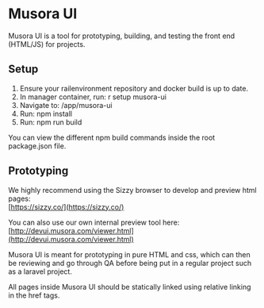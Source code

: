 # Musora UI

Musora UI is a tool for prototyping, building, and testing the front end (HTML/JS) for projects.

## Setup

1. Ensure your railenvironment repository and docker build is up to date.
1. In manager container, run: r setup musora-ui
1. Navigate to: /app/musora-ui
1. Run: npm install
1. Run: npm run build  

You can view the different npm build commands inside the root package.json file.

## Prototyping 

We highly recommend using the Sizzy browser to develop and preview html pages:  
[https://sizzy.co/](https://sizzy.co/) 

You can also use our own internal preview tool here:  
[http://devui.musora.com/viewer.html](http://devui.musora.com/viewer.html)

Musora UI is meant for prototyping in pure HTML and css, which can then be reviewing and go through QA before 
being put in a regular project such as a laravel project.  

All pages inside Musora UI should be statically linked using relative linking in the href tags.